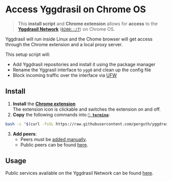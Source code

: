 # Access Yggdrasil on Chrome OS

> This **install script** and **Chrome extension** allows for **access** to the **[Yggdrasil Network](https://yggdrasil-network.github.io/)** ([`0200::/7`](https://yggdrasil-network.github.io/2018/07/28/addressing.html)) on Chrome OS.

Yggdrasil will run inside Linux and the Chome browser will get access through the Chrome extension and a local proxy server.

This setup script will:

- Add Yggdrasil repositories and install it using the package manager
- Rename the Yggrasil interface to `ygg0` and clean up the config file
- Block incoming traffic over the interface via [UFW](https://manpages.ubuntu.com/manpages/bionic/en/man8/ufw.8.html)

## Install

1. **Install** the **[Chrome extension](https://chrome.google.com/webstore/detail/yggdrasil-via-%60localhost8/hcgljgobhoaeojnhikfmnhdpmgbmflec)** \
  The extension icon is clickable and switches the extension on and off.
1. **Copy** the following commands into **[`🔣 termina`](https://support.google.com/chromebook/thread/565904)**:
```bash
bash -c "$(curl -fsSL https://raw.githubusercontent.com/perguth/yggdrasil-chromeos/master/setup.sh)"
```
3. **Add peers**:
   - Peers must be [added manually](https://yggdrasil-network.github.io/configuration.html#manually-connecting-to-peers).
   - Public peers can be found [here](https://github.com/yggdrasil-network/public-peers).

## Usage

Public services available on the Yggdrasil Network can be found [here](https://yggdrasil-network.github.io/services.html).
